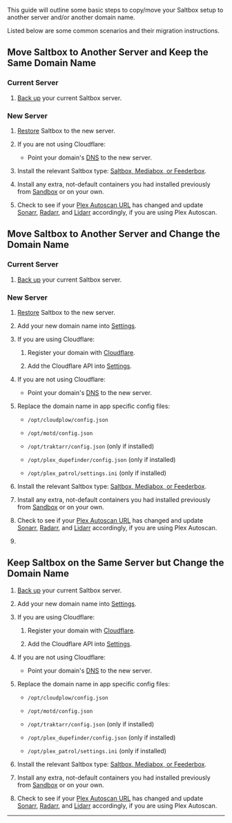 This guide will outline some basic steps to copy/move your Saltbox setup to another server and/or another domain name.

Listed below are some common scenarios and their migration instructions.

## Move Saltbox to Another Server and Keep the Same Domain Name

### Current Server

1. [Back up](/saltbox/backup) your current Saltbox server.

### New Server

1. [Restore](/saltbox/backup/restore) Saltbox to the new server.

2. If you are not using Cloudflare:

    - Point your domain's [DNS](/saltbox/prerequisites#domain) to the new server.

3. Install the relevant Saltbox type: [Saltbox, Mediabox, or Feederbox](/saltbox/install#install-saltbox).

4. Install any extra, not-default containers you had installed previously from [Sandbox](/sandbox/index) or on your own.

5. Check to see if your [Plex Autoscan URL](/apps/plex-autoscan/#obtaining-the-plex-autoscan-url) has changed and update [Sonarr](/apps/sonarr), [Radarr](/apps/radarr), and [Lidarr](/apps/lidarr) accordingly, if you are using Plex Autoscan.

## Move Saltbox to Another Server and Change the Domain Name

### Current Server

1. [Back up](/saltbox/backup) your current Saltbox server.

### New Server

1. [Restore](/saltbox/backup/restore) Saltbox to the new server.

2. Add your new domain name into [Settings](/saltbox/backup/settings).

3. If you are using Cloudflare:

    1. Register your domain with [Cloudflare](/faq/Cloudflare).

    2. Add the Cloudflare API into [Settings](/saltbox/backup/settings).

4. If you are not using Cloudflare:

    - Point your domain's [DNS](/saltbox/prerequisites#domain) to the new server.

5. Replace the domain name in app specific config files:

    - `/opt/cloudplow/config.json`

    - `/opt/motd/config.json`

    - `/opt/traktarr/config.json` (only if installed)

    - `/opt/plex_dupefinder/config.json` (only if installed)

    - `/opt/plex_patrol/settings.ini` (only if installed)

3. Install the relevant Saltbox type: [Saltbox, Mediabox, or Feederbox](/saltbox/install#install-saltbox).

7. Install any extra, not-default containers you had installed previously from [Sandbox](/sandbox/index) or on your own.

5. Check to see if your [Plex Autoscan URL](/apps/plex-autoscan/#obtaining-the-plex-autoscan-url) has changed and update [Sonarr](/apps/sonarr), [Radarr](/apps/radarr), and [Lidarr](/apps/lidarr) accordingly, if you are using Plex Autoscan.
6.
## Keep Saltbox on the Same Server but Change the Domain Name

1. [Back up](/saltbox/backup) your current Saltbox server.

2. Add your new domain name into [Settings](/saltbox/backup/settings).

3. If you are using Cloudflare:

    1. Register your domain with [Cloudflare](/faq/Cloudflare).

    2. Add the Cloudflare API into [Settings](/saltbox/backup/settings).

4. If you are not using Cloudflare:

    - Point your domain's [DNS](/saltbox/prerequisites#domain) to the new server.

5. Replace the domain name in app specific config files:

    - `/opt/cloudplow/config.json`

    - `/opt/motd/config.json`

    - `/opt/traktarr/config.json` (only if installed)

    - `/opt/plex_dupefinder/config.json` (only if installed)

    - `/opt/plex_patrol/settings.ini` (only if installed)

3. Install the relevant Saltbox type: [Saltbox, Mediabox, or Feederbox](/saltbox/install#install-saltbox).

7. Install any extra, not-default containers you had installed previously from [Sandbox](/sandbox/index) or on your own.

5. Check to see if your [Plex Autoscan URL](/apps/plex-autoscan#obtaining-the-plex-autoscan-url) has changed and update [Sonarr](/apps/sonarr), [Radarr](/apps/radarr), and [Lidarr](/apps/lidarr) accordingly, if you are using Plex Autoscan.

---

